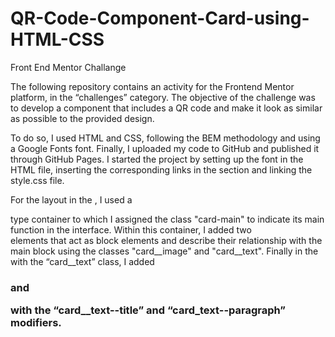 # QR-Code-Component-Card-using-HTML-CSS
Front End Mentor Challange


The following repository contains an activity for the Frontend Mentor platform, in the “challenges” category.
The objective of the challenge was to develop a component that includes a QR code and make it look as similar as possible to the provided design.

To do so, I used HTML and CSS, following the BEM methodology and using a Google Fonts font. Finally, I uploaded my code to GitHub and published it through GitHub Pages.
I started the project by setting up the font in the HTML file, inserting the corresponding links in the <head> section and linking the style.css file.

For the layout in the <body>, I used a <div> type container to which I assigned the class "card-main" to indicate its main function in the interface. Within this container, I added two <div> elements that act as block elements and describe their relationship with the main block using the classes "card__image" and "card__text". Finally in the <div> with the “card__text” class, I added <h3> and <p> with the “card__text--title” and “card_text--paragraph” modifiers.
